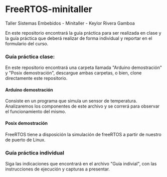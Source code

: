 # FreeRTOS-minitaller
Taller Sistemas Embebidos - Minitaller - Keylor Rivera Gamboa 

En este repositorio encontrará la guía práctica para ser realizada en clase y la guía práctica que deberá realizar de forma individual y reportar en el formulario del curso. 

### Guía práctica clase: 

En este repositorio encontrará una carpeta llamada "Arduino demostración" y "Posix demostración", descargue ambas carpetas, o bien, clone directamente este repositorio. 

#### Arduino demostración

Consiste en un programa que simula un sensor de temperatura. Analizaremos los componentes de este archivo y se correrá para observar el funcionamiento del mismo. 

#### Posix demostración

FreeRTOS tiene a disposición la simulación de freeRTOS a partir de nuestro de puerto de Linux. 

###   Guía práctica individual

Siga las indicaciones que encontrará en el archivo "Guía indivial", con las instrucciones de ejecución y capturas a presentar. 


